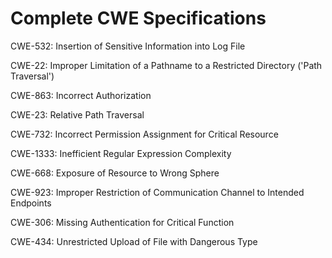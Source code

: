 

# Complete CWE Specifications

CWE-532: Insertion of Sensitive Information into Log File

CWE-22: Improper Limitation of a Pathname to a Restricted Directory ('Path Traversal')

CWE-863: Incorrect Authorization

CWE-23: Relative Path Traversal

CWE-732: Incorrect Permission Assignment for Critical Resource

CWE-1333: Inefficient Regular Expression Complexity

CWE-668: Exposure of Resource to Wrong Sphere

CWE-923: Improper Restriction of Communication Channel to Intended Endpoints

CWE-306: Missing Authentication for Critical Function

CWE-434: Unrestricted Upload of File with Dangerous Type